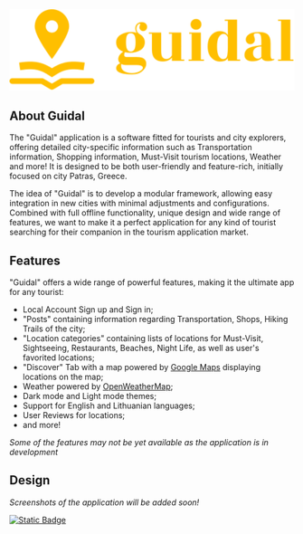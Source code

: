 <div align="center">
  <img src="repository assets/guidal_inline_logo.svg" alt="Guidal" style="width: 600px; height: auto;">
</div>

## About Guidal

The "Guidal" application is a software fitted for tourists and city explorers, offering detailed city-specific information such as Transportation information, Shopping information, Must-Visit tourism locations, Weather and more! It is designed to be both user-friendly and feature-rich, initially focused on city Patras, Greece.

The idea of "Guidal" is to develop a modular framework, allowing easy integration in new cities with minimal adjustments and configurations. Combined with full offline functionality, unique design and wide range of features, we want to make it a perfect application for any kind of tourist searching for their companion in the tourism application market.

## Features

"Guidal" offers a wide range of powerful features, making it the ultimate app for any tourist:

- Local Account Sign up and Sign in;
- "Posts" containing information regarding Transportation, Shops, Hiking Trails of the city;
- "Location categories" containing lists of locations for Must-Visit, Sightseeing, Restaurants, Beaches, Night Life, as well as user's favorited locations;
- "Discover" Tab with a map powered by [Google Maps](https://developers.google.com/maps) displaying locations on the map;
- Weather powered by [OpenWeatherMap](https://openweathermap.org/);
- Dark mode and Light mode themes;
- Support for English and Lithuanian languages;
- User Reviews for locations;
- and more!

_Some of the features may not be yet available as the application is in development_

## Design

_Screenshots of the application will be added soon!_

[![Static Badge](https://img.shields.io/badge/View%20Guidal%20Design%20on%20Figma-FFBE00?style=for-the-badge&logo=figma&logoColor=FFBE00&labelColor=000000)](https://www.figma.com/design/jdIYAn6SI9w1LKzsQtqztp)
